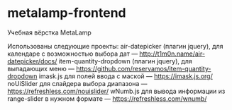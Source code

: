 # metalamp-frontend
Учебная вёрстка MetaLamp

Использованы следующие проекты:
air-datepicker (плагин jquery), для календаре с возможностью выбора дат — http://t1m0n.name/air-datepicker/docs/
item-quantity-dropdown (плагин jquery), для выпадающих меню — https://github.com/reservamos/item-quantity-dropdown
imask.js для полей ввода с маской — https://imask.js.org/
noUiSlider для слайдера выбора диапазона — https://refreshless.com/nouislider/
wNumb.js для вывода информации из range-slider в нужном формате — https://refreshless.com/wnumb/
